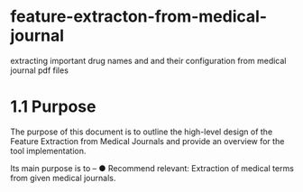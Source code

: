# feature-extracton-from-medical-journal
extracting important drug names and and their configuration from medical journal pdf files

# 1.1 Purpose
The purpose of this document is to outline the high-level design of the Feature Extraction from Medical Journals and provide an overview for the tool implementation.

Its main purpose is to –
●	Recommend relevant: Extraction of medical terms from given medical journals.
